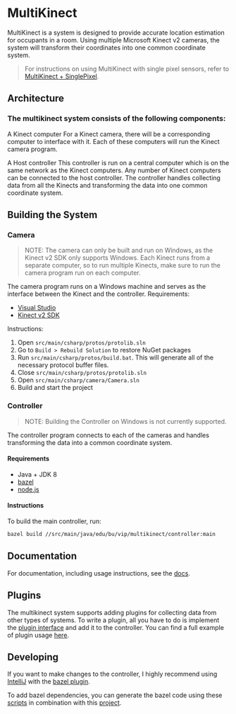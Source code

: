 # MultiKinect
MultiKinect is a system is designed to provide accurate location estimation for occupants in a room. Using multiple Microsoft Kinect v2 cameras, the system will transform their coordinates into one common coordinate system.

> For instructions on using MultiKinect with single pixel sensors, refer to 
> [MultiKinect + SinglePixel](https://github.com/bu-vip/singlepixel/tree/master/src/main/java/edu/bu/vip/singlepixel/multikinect).

## Architecture
### The multikinect system consists of the following components:
A Kinect computer
For a Kinect camera, there will be a corresponding computer to interface with it. Each of these computers will run the Kinect camera program.

A Host controller
This controller is run on a central computer which is on the same network as the Kinect computers. Any number of Kinect computers can be connected to the host controller. The controller handles collecting data from all the Kinects and transforming the data into one common coordinate system.


## Building the System
### Camera
> NOTE: The camera can only be built and run on Windows, as the Kinect v2 SDK only supports Windows. Each Kinect runs from a separate computer, so to run multiple Kinects, make sure to run the camera program run on each computer.

The camera program runs on a Windows machine and serves as the interface between the Kinect and the controller.
Requirements:
* [Visual Studio](https://www.visualstudio.com/)
* [Kinect v2 SDK](https://www.microsoft.com/en-us/download/details.aspx?id=44561)

Instructions:
1. Open `src/main/csharp/protos/protolib.sln`
2. Go to `Build > Rebuild Solution` to restore NuGet packages
3. Run `src/main/csharp/protos/build.bat`. This will generate all of the necessary protocol buffer files.
4. Close `src/main/csharp/protos/protolib.sln`
5. Open `src/main/csharp/camera/Camera.sln`
6. Build and start the project

### Controller
> NOTE: Building the Controller on Windows is not currently supported.

The controller program connects to each of the cameras and handles transforming the data into a common coordinate system.

#### Requirements
* Java + JDK 8
* [bazel](https://bazel.build/)
* [node.js](https://nodejs.org/en/)

#### Instructions

To build the main controller, run:
```bash
bazel build //src/main/java/edu/bu/vip/multikinect/controller:main
```

## Documentation
For documentation, including usage instructions, see the [docs](docs/).


## Plugins
The multikinect system supports adding plugins for collecting data from other types of systems.
To write a plugin, all you have to do is implement the 
[plugin interface](src/main/java/edu/bu/vip/multikinect/controller/plugin/Plugin.java) 
and add it to the controller.
You can find a full example of plugin usage 
[here](https://github.com/bu-vip/singlepixel/tree/master/src/main/java/edu/bu/vip/singlepixel/multikinect).

## Developing
If you want to make changes to the controller, I highly recommend using 
[IntelliJ](https://www.jetbrains.com/idea/) 
with the [bazel plugin](https://github.com/bazelbuild/intellij).

To add bazel dependencies, you can generate the bazel code using these [scripts](scripts/deps) 
in combination with this [project](https://github.com/Dig-Doug/bazel-deps).
